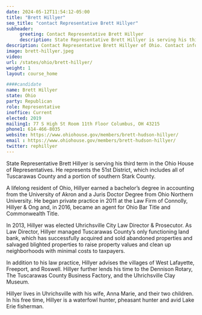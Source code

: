 ```yaml
---
date: 2024-05-12T11:54:12-05:00
title: "Brett Hillyer"
seo_title: "contact Representative Brett Hillyer"
subheader:
     greeting: Contact Representative Brett Hillyer
     description: State Representative Brett Hillyer is serving his third term in the Ohio House of Representatives. He represents the 51st District, which includes all of Tuscarawas County and a portion of southern Stark County.
description: Contact Representative Brett Hillyer of Ohio. Contact information for Brett Hillyer includes email address, phone number, and mailing address.
image: brett-hillyer.jpeg
video:
url: /states/ohio/brett-hillyer/
weight: 1
layout: course_home

####candidate
name: Brett Hillyer
state: Ohio
party: Republican
role: Representative
inoffice: Current
elected: 2019
mailing1: 77 S High St Room 11th Floor Columbus, OH 43215
phone1: 614-466-8035
website: https://www.ohiohouse.gov/members/brett-hudson-hillyer/
email : https://www.ohiohouse.gov/members/brett-hudson-hillyer/
twitter: rephillyer
---
```

State Representative Brett Hillyer is serving his third term in the Ohio House of Representatives. He represents the 51st District, which includes all of Tuscarawas County and a portion of southern Stark County.

A lifelong resident of Ohio, Hillyer earned a bachelor’s degree in accounting from the University of Akron and a Juris Doctor Degree from Ohio Northern University. He began private practice in 2011 at the Law Firm of Connolly, Hillyer & Ong and, in 2016, became an agent for Ohio Bar Title and Commonwealth Title.

In 2013, Hillyer was elected Uhrichsville City Law Director & Prosecutor. As Law Director, Hillyer managed Tuscarawas County’s only functioning land bank, which has successfully acquired and sold abandoned properties and salvaged blighted properties to raise property values and clean up neighborhoods with minimal costs to taxpayers.

In addition to his law practice, Hillyer advises the villages of West Lafayette, Freeport, and Roswell. Hillyer further lends his time to the Dennison Rotary, The Tuscarawas County Business Factory, and the Uhrichsville Clay Museum.

Hillyer lives in Uhrichsville with his wife, Anna Marie, and their two children. In his free time, Hillyer is a waterfowl hunter, pheasant hunter and avid Lake Erie fisherman.
